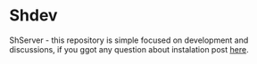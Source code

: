 # Shdev
ShServer - this repository is simple focused on development and discussions, if you ggot any question about instalation post [here](https://www.elitepvpers.com/forum/shaiya-pserver-development/).
